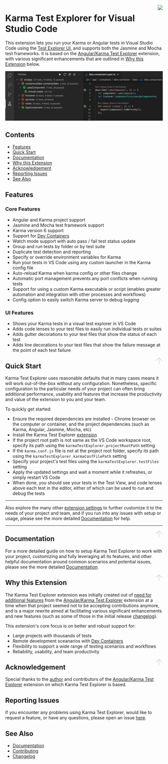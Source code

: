 <a href="https://github.com/lucono/karma-test-explorer/actions/workflows/node.js.yml"><img align="right" src="https://github.com/lucono/karma-test-explorer/actions/workflows/node.js.yml/badge.svg"></a>

# Karma Test Explorer for Visual Studio Code

This extension lets you run your Karma or Angular tests in Visual Studio Code using the [Test Explorer UI](https://marketplace.visualstudio.com/items?itemName=hbenl.vscode-test-explorer), and supports both the Jasmine and Mocha test frameworks. It is based on the [Angular/Karma Test Explorer](https://github.com/Raagh/angular-karma_test-explorer) extension, with various significant enhancements that are outlined in [Why this Extension](#why-this-extension) below.

![Karma Test Explorer screenshot](docs/img/extension-screenshot.png)

## Contents

- [Features](#features)
- [Quick Start](#quick-start)
- [Documentation](#documentation)
- [Why this Extension](#why-this-extension)
- [Acknowledgement](#acknowledgement)
- [Reporting Issues](#reporting-issues)
- [See Also](#see-also)

## Features

### Core Features

- Angular and Karma project support
- Jasmine and Mocha test framework support
- Karma version 6 support
- Support for [Dev Containers](https://code.visualstudio.com/docs/remote/containers)
- Watch mode support with auto pass / fail test status update
- Group and run tests by folder or by test suite
- Duplicate test detection and reporting
- Specify or override environment variables for Karma
- Run your tests in VS Code using any custom launcher in the Karma config file
- Auto-reload Karma when karma config or other files change
- Automatic port management prevents any port conflicts when running tests
- Support for using a custom Karma executable or script (enables greater automation and integration with other processes and workflows)
- Config option to easily switch Karma server to debug logging

### UI Features

- Shows your Karma tests in a visual test explorer in VS Code
- Adds code lenses to your test files to easily run individual tests or suites
- Adds gutter decorations to your test files that show the status of each test
- Adds line decorations to your test files that show the failure message at the point of each test failure

<a href="#contents"><img align="right" height="24" src="docs/img/back-to-top.png"></a>

## Quick Start

Karma Test Explorer uses reasonable defaults that in many cases means it will work out-of-the-box without any configuration. Nonetheless, specific configuration to the particular needs of your project can often bring additional performance, usability and features that increase the productivity and value of the extension to you and your team.

To quickly get started:

- Ensure the required dependencies are installed - Chrome browser on the computer or container, and the project dependencies (such as Karma, Angular, Jasmine, Mocha, etc)
- Install the Karma Test Explorer [extension](https://marketplace.visualstudio.com/items?itemName=lucono.karma-test-explorer)
- If the project root path is not same as the VS Code workspace root, specify its path using the `karmaTestExplorer.projectRootPath` setting
- If the `karma.conf.js` file is not at the project root folder, specify its path using the `karmaTestExplorer.karmaConfFilePath` setting
- Specify your project's test files using the `karmaTestExplorer.testFiles` setting
- Apply the updated settings and wait a moment while it refreshes, or simply restart VS Code
- When done, you should see your tests in the Test View, and code lenses above each test in the editor, either of which can be used to run and debug the tests

---
Also explore the many other [extension settings](https://github.com/lucono/karma-test-explorer/blob/master/docs/documentation.md#configuration) to further customize it to the needs of your project and team, and if you run into any issues with setup or usage, please see the more detailed [Documentation](https://github.com/lucono/karma-test-explorer/blob/master/docs/documentation.md#documentation---karma-test-explorer) for help.

---

<a href="#contents"><img align="right" height="24" src="docs/img/back-to-top.png"></a>

## Documentation

For a more detailed guide on how to setup Karma Test Explorer to work with your project, customizing and fully leveraging all its features, and other helpful documentation around common scenarios and potential issues, please see the more detailed [Documentation](https://github.com/lucono/karma-test-explorer/blob/master/docs/documentation.md#documentation---karma-test-explorer).

<a href="#contents"><img align="right" height="24" src="docs/img/back-to-top.png"></a>

## Why this Extension

The Karma Test Explorer extension was initially created out of [need for additional features](https://github.com/Raagh/angular-karma_test-explorer/issues?q=is%3Aissue+author%3Alucono) from the [Angular/Karma Test Explorer](https://github.com/Raagh/angular-karma_test-explorer) extension at a time when that project seemed not to be accepting contributions anymore, and is a major rewrite aimed at facilitating various significant enhancements and new features (such as some of those in the initial release [changelog](https://github.com/lucono/karma-test-explorer/blob/master/CHANGELOG.md#010---sep-28-2021)). 

This extension's core focus is on better and robust support for:

- Large projects with thousands of tests
- Remote development sceanarios with [Dev Containers](https://code.visualstudio.com/docs/remote/containers)
- Flexibility to support a wide range of testing scenarios and workflows
- Reliability, usability, and team productivity

<a href="#contents"><img align="right" height="24" src="docs/img/back-to-top.png"></a>

## Acknowledgement

Special thanks to the [author](https://github.com/Raagh) and contributors of the [Angular/Karma Test Explorer](https://github.com/Raagh/angular-karma_test-explorer) extension on which Karma Test Explorer is based.

## Reporting Issues

If you encounter any problems using Karma Test Explorer, would like to request a feature, or have any questions, please open an issue [here](https://github.com/lucono/karma-test-explorer/issues/new/choose).

## See Also

- [Documentation](https://github.com/lucono/karma-test-explorer/blob/master/docs/documentation.md#documentation---karma-test-explorer)
- [Contributing](https://github.com/lucono/karma-test-explorer/blob/master/CONTRIBUTING.md#contributing---karma-test-explorer)
- [Changelog](https://github.com/lucono/karma-test-explorer/blob/master/CHANGELOG.md#changelog)
